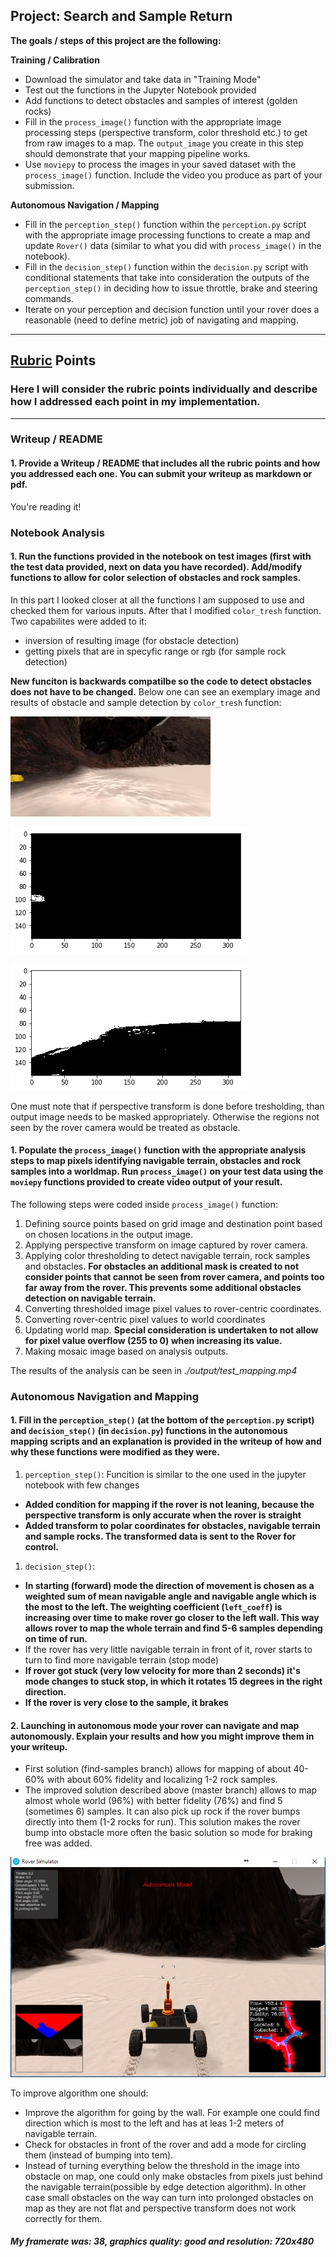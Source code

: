 ## Project: Search and Sample Return


**The goals / steps of this project are the following:**  

**Training / Calibration**  

* Download the simulator and take data in "Training Mode"
* Test out the functions in the Jupyter Notebook provided
* Add functions to detect obstacles and samples of interest (golden rocks)
* Fill in the `process_image()` function with the appropriate image processing steps (perspective transform, color threshold etc.) to get from raw images to a map.  The `output_image` you create in this step should demonstrate that your mapping pipeline works.
* Use `moviepy` to process the images in your saved dataset with the `process_image()` function.  Include the video you produce as part of your submission.

**Autonomous Navigation / Mapping**

* Fill in the `perception_step()` function within the `perception.py` script with the appropriate image processing functions to create a map and update `Rover()` data (similar to what you did with `process_image()` in the notebook).
* Fill in the `decision_step()` function within the `decision.py` script with conditional statements that take into consideration the outputs of the `perception_step()` in deciding how to issue throttle, brake and steering commands.
* Iterate on your perception and decision function until your rover does a reasonable (need to define metric) job of navigating and mapping.  

[//]: # (Image References)

[image1]: ./misc/rover_image.jpg
[image2]: ./calibration_images/example_grid1.jpg
[image3]: ./calibration_images/example_rock1.jpg
[image4]: ./calibration_images/example.jpg
[image5]: ./calibration_images/rd.jpg
[image6]: ./calibration_images/to.jpg
[image7]: ./output/better-run.jpg

---
## [Rubric](https://review.udacity.com/#!/rubrics/916/view) Points
### Here I will consider the rubric points individually and describe how I addressed each point in my implementation.  

---
### Writeup / README

#### 1. Provide a Writeup / README that includes all the rubric points and how you addressed each one.  You can submit your writeup as markdown or pdf.  

You're reading it!

### Notebook Analysis
#### 1. Run the functions provided in the notebook on test images (first with the test data provided, next on data you have recorded). Add/modify functions to allow for color selection of obstacles and rock samples.

In this part I looked closer at all the functions I am supposed to use and checked them for various inputs. After that I modified `color_tresh` function. Two capabilites were added to it:
* inversion of resulting image (for obstacle detection)
* getting pixels that are in specyfic range or rgb (for sample rock detection)

**New funciton is backwards compatilbe so the code to detect obstacles does not have to be changed.**
Below one can see an exemplary image and results of obstacle and sample detection by `color_tresh` function:

![Before thresholding][image4]

![Rock detection. RGB range: 120<r<230 90<g<200 0<b<70 )][image5]

![Obstacle detection][image6]

One must note that if perspective transform is done before tresholding, than output image needs to be masked appropriately. Otherwise the regions not seen by the rover camera would be treated as obstacle.


#### 1. Populate the `process_image()` function with the appropriate analysis steps to map pixels identifying navigable terrain, obstacles and rock samples into a worldmap.  Run `process_image()` on your test data using the `moviepy` functions provided to create video output of your result.

The following steps were coded inside `process_image()` function:
1. Defining source points based on grid image and destination point based on chosen locations in the output image.
1. Applying perspective transform on image captured by rover camera.
1. Applying color thresholding to detect navigable terrain, rock samples and obstacles. **For obstacles an additional mask is created to not consider points that cannot be seen from rover camera, and points too far away from the rover. This prevents some additional obstacles detection on navigable terrain.**
1. Converting thresholded image pixel values to rover-centric coordinates.
1. Converting rover-centric pixel values to world coordinates
1. Updating world map. **Special consideration is undertaken to not allow for pixel value overflow (255 to 0) when increasing its value.**
1. Making mosaic image based on analysis outputs.

The results of the analysis can be seen in *./output/test_mapping.mp4*

### Autonomous Navigation and Mapping

#### 1. Fill in the `perception_step()` (at the bottom of the `perception.py` script) and `decision_step()` (in `decision.py`) functions in the autonomous mapping scripts and an explanation is provided in the writeup of how and why these functions were modified as they were.

1. `perception_step()`:
Funcition is similar to the one used in the jupyter notebook with few changes
* **Added condition for mapping if the rover is not leaning, because the perspective transform is only accurate when the rover is straight**
* **Added transform to polar coordinates for obstacles, navigable terrain and sample rocks. The transformed data is sent to the Rover for control.**

1. `decision_step()`:
* **In starting (forward) mode the direction of movement is chosen as a weighted sum of mean navigable angle and navigable angle which is the most to the left. The weighting coefficient (`left_coeff`) is increasing over time to make rover go closer to the left wall. This way allows rover to map the whole terrain and find 5-6 samples depending on time of run.**
* If the rover has very little navigable terrain in front of it, rover starts to turn to find more navigable terrain (stop mode)
* **If rover got stuck (very low velocity for more than 2 seconds) it's mode changes to stuck stop, in which it rotates 15 degrees in the right direction.**
* **If the rover is very close to the sample, it brakes**


#### 2. Launching in autonomous mode your rover can navigate and map autonomously.  Explain your results and how you might improve them in your writeup.  

* First solution (find-samples branch) allows for mapping of about 40-60% with about 60% fidelity and localizing 1-2 rock samples.
* The improved solution described above (master branch) allows to map almost whole world (96%) with better fidelity (76%) and find 5 (sometimes 6) samples. It can also pick up rock if the rover bumps directly into them (1-2 rocks for run). This solution makes the rover bump into obstacle more often the basic solution so mode for braking free was added.

![Improved algorithm run outcome][image7]

To improve algorithm one should:
* Improve the algorithm for going by the wall. For example one could find direction which is most to the left and has at leas 1-2 meters of navigable terrain.
* Check for obstacles in front of the rover and add a mode for circling them (instead of bumping into tem).
* Instead of turning everything below the threshold in the image into obstacle on map, one could only make obstacles from pixels just behind the navigable terrain(possible by edge detection algorithm). In other case small obstacles on the way can turn into prolonged obstacles on map as they are not flat and perspective transform does not work correctly for them.

##### My framerate was: 38, graphics quality: good and resolution: 720x480
